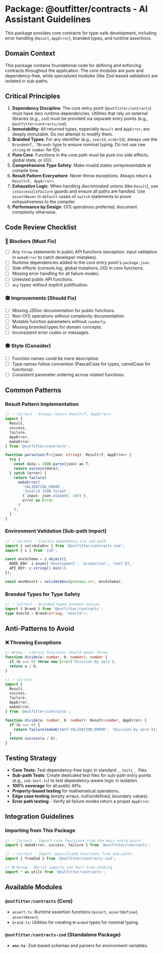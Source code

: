 # Package: @outfitter/contracts - AI Assistant Guidelines

This package provides core contracts for type-safe development, including error
handling (`Result`, `AppError`), branded types, and runtime assertions.

## Domain Context

This package contains foundational code for defining and enforcing contracts
throughout the application. The core modules are pure and dependency-free, while
specialized modules (like Zod-based validation) are isolated in sub-paths.

## Critical Principles

1.  **Dependency Discipline**: The core entry point (`@outfitter/contracts`)
    must have zero runtime dependencies. Utilities that rely on external
    libraries (e.g., `zod`) must be provided via separate entry points (e.g.,
    `@outfitter/contracts/zod`).
2.  **Immutability**: All returned types, especially `Result` and `AppError`,
    are deeply immutable. Do not attempt to modify them.
3.  **Branded Types**: For any identifier (e.g., `userId`, `orderId`), always
    use the `Branded<T, TBrand>` type to ensure nominal typing. Do not use raw
    `string` or `number` for IDs.
4.  **Pure Core**: Functions in the core path must be pure (no side effects,
    global state, or I/O).
5.  **Comprehensive Type Safety**: Make invalid states unrepresentable at
    compile time.
6.  **Result Pattern Everywhere**: Never throw exceptions. Always return a
    `Result<T, AppError>`.
7.  **Exhaustive Logic**: When handling discriminated unions (like `Result`),
    use `isSuccess`/`isFailure` guards and ensure all paths are handled. Use
    `assertNever` in `default` cases of `switch` statements to prove
    exhaustiveness to the compiler.
8.  **Performance by Design**: O(1) operations preferred; document complexity
    otherwise.

## Code Review Checklist

### 🔴 Blockers (Must Fix)

- [ ] Any `throw` statements in public API functions (exception: input
      validation in `makeError` to catch developer mistakes).
- [ ] Runtime dependencies added to the core entry point's `package.json`.
- [ ] Side effects (console.log, global mutations, I/O) in core functions.
- [ ] Missing error handling for all failure modes.
- [ ] Untested public API functions.
- [ ] `any` types without explicit justification.

### 🟡 Improvements (Should Fix)

- [ ] Missing JSDoc documentation for public functions.
- [ ] Non-O(1) operations without complexity documentation.
- [ ] Mutable function parameters without `readonly`.
- [ ] Missing branded types for domain concepts.
- [ ] Inconsistent error codes or messages.

### 🟢 Style (Consider)

- [ ] Function names could be more descriptive.
- [ ] Type names follow convention (PascalCase for types, camelCase for
      functions).
- [ ] Consistent parameter ordering across related functions.

## Common Patterns

### Result Pattern Implementation

```typescript
// ✅ Correct - Always return Result<T, AppError>
import {
  Result,
  success,
  failure,
  AppError,
  makeError,
} from '@outfitter/contracts';

function parseJson<T>(json: string): Result<T, AppError> {
  try {
    const data = JSON.parse(json) as T;
    return success(data);
  } catch (error) {
    return failure(
      makeError(
        'VALIDATION_ERROR',
        'Invalid JSON format',
        { input: json.slice(0, 100) },
        error as Error
      )
    );
  }
}
```

### Environment Validation (Sub-path Import)

```typescript
// ✅ Correct - Isolate dependency via sub-path
import { validateEnv } from '@outfitter/contracts-zod';
import { z } from 'zod';

const envSchema = z.object({
  NODE_ENV: z.enum(['development', 'production', 'test']),
  API_KEY: z.string().min(1),
});

const envResult = validateEnv(process.env, envSchema);
```

### Branded Types for Type Safety

```typescript
// ✅ Correct - Branded types prevent misuse
import { Brand } from '@outfitter/contracts';
type UserId = Brand<string, 'UserId'>;
```

## Anti-Patterns to Avoid

### ❌ Throwing Exceptions

```typescript
// Wrong - Library functions should never throw
function divide(a: number, b: number): number {
  if (b === 0) throw new Error('Division by zero');
  return a / b;
}

// ✅ Correct
import {
  Result,
  success,
  failure,
  AppError,
  makeError,
} from '@outfitter/contracts';

function divide(a: number, b: number): Result<number, AppError> {
  if (b === 0) {
    return failure(makeError('VALIDATION_ERROR', 'Division by zero'));
  }
  return success(a / b);
}
```

## Testing Strategy

- **Core Tests**: Test dependency-free logic in standard `__tests__` files.
- **Sub-path Tests**: Create dedicated test files for sub-path entry points
  (e.g., `zod.test.ts`) to test dependency-aware logic in isolation.
- **100% coverage** for all public APIs.
- **Property-based testing** for mathematical operations.
- **Edge case testing** (empty arrays, null/undefined, boundary values).
- **Error path testing** - Verify all failure modes return a proper `AppError`.

## Integration Guidelines

### Importing from This Package

```typescript
// ✅ Correct - Import core functions from the main entry point
import { makeError, success, failure } from '@outfitter/contracts';

// ✅ Correct - Import specialized functions from sub-paths
import { fromZod } from '@outfitter/contracts-zod';

// ❌ Wrong - Barrel imports can hurt tree-shaking
import * as utils from '@outfitter/contracts';
```

## Available Modules

### `@outfitter/contracts` (Core)

- `assert.ts`: Runtime assertion functions (`assert`, `assertDefined`,
  `assertNever`).
- `brand.ts`: Utilities for creating `Branded` types for nominal typing.

### `@outfitter/contracts-zod` (Standalone Package)

- **`env.ts`**: Zod-based schemas and parsers for environment variables.

